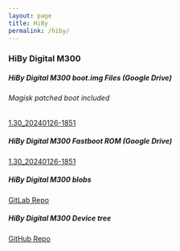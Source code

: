 ```yaml
---
layout: page
title: HiBy
permalink: /hiby/
---
```


### HiBy Digital M300
##### HiBy Digital M300 boot.img Files (Google Drive)
###### Magisk patched boot included
[1.30_20240126-1851](https://drive.google.com/file/d/1L0QurUo5cP5Z8luGYCnFNgXG9fcKCxJ3/view?usp=drivesdk)
##### HiBy Digital M300 Fastboot ROM (Google Drive)
[1.30_20240126-1851](https://drive.google.com/file/d/1zxw3cP-y6Ixx1o4PL_DA4rm3XwCWbgEU/view?usp=drive_link)
##### HiBy Digital M300 blobs
[GitLab Repo](https://gitlab.com/reindex_ot/hiby_digital_m300_blobs)
##### HiBy Digital M300 Device tree
[GitHub Repo](https://github.com/reindex-ot/hiby_digital_m300)
